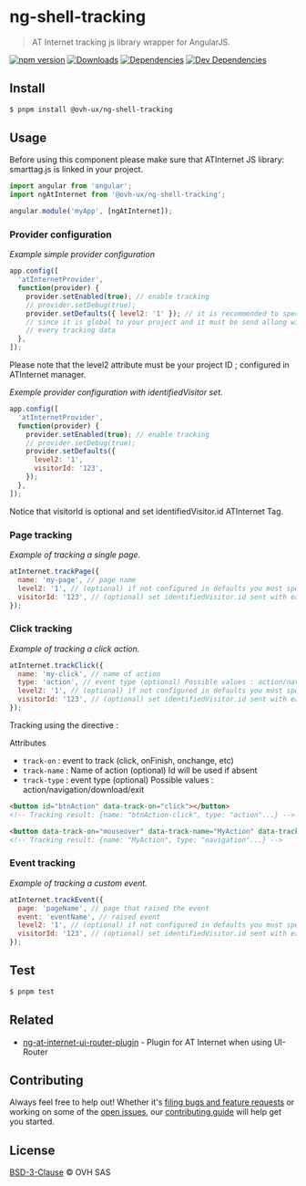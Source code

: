 # ng-shell-tracking

> AT Internet tracking js library wrapper for AngularJS.

[![npm version](https://badgen.net/npm/v/@ovh-ux/ng-shell-tracking)](https://www.npmjs.com/package/@ovh-ux/ng-shell-tracking) [![Downloads](https://badgen.net/npm/dt/@ovh-ux/ng-shell-tracking)](https://npmjs.com/package/@ovh-ux/ng-shell-tracking) [![Dependencies](https://badgen.net/david/dep/ovh/manager/packages/components/ng-shell-tracking)](https://npmjs.com/package/@ovh-ux/ng-shell-tracking?activeTab=dependencies) [![Dev Dependencies](https://badgen.net/david/dev/ovh/manager/packages/components/ng-shell-tracking)](https://npmjs.com/package/@ovh-ux/ng-shell-tracking?activeTab=dependencies)

## Install

```sh
$ pnpm install @ovh-ux/ng-shell-tracking
```

## Usage

Before using this component please make sure that ATInternet JS library: smarttag.js is linked in your project.

```js
import angular from 'angular';
import ngAtInternet from '@ovh-ux/ng-shell-tracking';

angular.module('myApp', [ngAtInternet]);
```

### Provider configuration

*Example simple provider configuration*

```js
app.config([
  'atInternetProvider',
  function(provider) {
    provider.setEnabled(true); // enable tracking
    // provider.setDebug(true);
    provider.setDefaults({ level2: '1' }); // it is recommended to specify the level2 attribute as a default value
    // since it is global to your project and it must be send allong with
    // every tracking data
  },
]);
```

Please note that the level2 attribute must be your project ID ; configured in ATInternet manager.

*Exemple provider configuration with identifiedVisitor set.*

```js
app.config([
  'atInternetProvider',
  function(provider) {
    provider.setEnabled(true); // enable tracking
    // provider.setDebug(true);
    provider.setDefaults({
      level2: '1',
      visitorId: '123',
    });
  },
]);
```

Notice that visitorId is optional and set identifiedVisitor.id ATInternet Tag.

### Page tracking

*Example of tracking a single page.*

```js
atInternet.trackPage({
  name: 'my-page', // page name
  level2: '1', // (optional) if not configured in defaults you must specify your project id
  visitorId: '123', // (optional) set identifiedVisitor.id sent with each hit
});
```

### Click tracking

*Example of tracking a click action.*

```js
atInternet.trackClick({
  name: 'my-click', // name of action
  type: 'action', // event type (optional) Possible values : action/navigation/download/exit
  level2: '1', // (optional) if not configured in defaults you must specify your project id
  visitorId: '123', // (optional) set identifiedVisitor.id sent with each hit
});
```
Tracking using the directive :

Attributes
- `track-on` : event to track (click, onFinish, onchange, etc)
- `track-name` : Name of action (optional) Id will be used if absent
- `track-type` : event type (optional) Possible values : action/navigation/download/exit

```html
<button id="btnAction" data-track-on="click"></button>
<!-- Tracking result: {name: "btnAction-click", type: "action"...} -->

<button data-track-on="mouseover" data-track-name="MyAction" data-track-type="navigation"></button>
<!-- Tracking result: {name: "MyAction", type: "navigation"...} -->

```

### Event tracking

*Example of tracking a custom event.*

```js
atInternet.trackEvent({
  page: 'pageName', // page that raised the event
  event: 'eventName', // raised event
  level2: '1', // (optional) if not configured in defaults you must specify your project id
  visitorId: '123', // (optional) set identifiedVisitor.id sent with each hit
});
```

## Test

```sh
$ pnpm test
```

## Related

- [ng-at-internet-ui-router-plugin](https://github.com/ovh/manager/tree/master/packages/components/ng-shell-tracking-ui-router-plugin) - Plugin for AT Internet when using UI-Router

## Contributing

Always feel free to help out! Whether it's [filing bugs and feature requests](https://github.com/ovh/manager/issues/new) or working on some of the [open issues](https://github.com/ovh/manager/issues), our [contributing guide](https://github.com/ovh/manager/blob/master/CONTRIBUTING.md) will help get you started.

## License

[BSD-3-Clause](LICENSE) © OVH SAS

